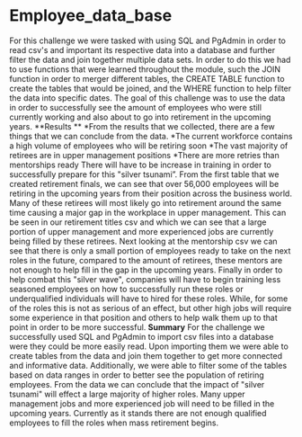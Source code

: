 # Employee_data_base
For this challenge we were tasked with using SQL and PgAdmin in order to read csv's and important its respective data into a database and further filter the data and join together multiple data sets. In order to do this we had to use functions that were learned throughout the module, such the JOIN function in order to merger different tables, the CREATE TABLE function to create the tables that would be joined, and the WHERE function to help filter the data into specific dates. The goal of this challenge was to use the data in order to successfully see the amount of employees who were still currently working and also about to go into retirement in the upcoming years. 
**Results **
*From the results that we collected, there are a few things that we can conclude from the data. 
*The current workforce contains a high volume of employees who will be retiring soon
*The vast majority of retirees are in upper management positions
*There are more retries than mentorships ready
There will have to be increase in training in order to successfully prepare for this "silver tsunami”.
From the first table that we created retirement finals, we can see that over 56,000 employees will be retiring in the upcoming years from their position across the business world. Many of these retirees will most likely go into retirement around the same time causing a major gap in the workplace in upper management. This can be seen in our retirement titles csv and which we can see that a large portion of upper management and more experienced jobs are currently being filled by these retirees. Next looking at the mentorship csv we can see that there is only a small portion of employees ready to take on the next roles in the future, compared to the amount of retirees, these mentors are not enough to help fill in the gap in the upcoming years. Finally in order to help combat this "silver wave", companies will have to begin training less seasoned employees on how to successfully run these roles or underqualified individuals will have to hired for these roles. While, for some of the roles this is not as  serious of an effect, but other high jobs will require some experience in that position and others to help walk them up to that point in order to be more successful. 
**Summary**
For the challenge we successfully used SQL and PgAdmin to import csv files into a database were they could be more easily read. Upon importing them we were able to create tables from the data and join them together to get more connected and informative data. Additionally, we were able to filter some of the tables based on data ranges in order to better see the population of retiring employees. From the data we can conclude that the impact of "silver tsunami" will effect a large majority of higher roles. Many upper management jobs and more experienced job will need to be filled in the upcoming years. Currently as it stands there are not enough qualified employees to fill the roles when mass retirement begins.
